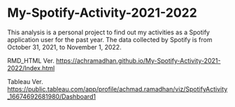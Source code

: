 # My-Spotify-Activity-2021-2022
This analysis is a personal project to find out my activities as a Spotify application user for the past year. The data collected by Spotify is from October 31, 2021, to November 1, 2022.



RMD_HTML Ver.
https://achramadhan.github.io/My-Spotify-Activity-2021-2022/Index.html

Tableau Ver.
https://public.tableau.com/app/profile/achmad.ramadhan/viz/SpotifyActivity_16674692681980/Dashboard1

